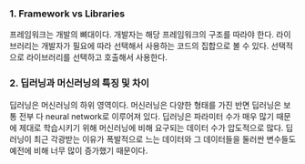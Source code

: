 ### 1. Framework vs Libraries
프레임워크는 개발의 뼈대이다. 개발자는 해당 프레임워크의 구조를 따라야 한다. 라이브러리는 개발자가 필요에 따라 선택해서 사용하는 코드의 집합으로 볼 수 있다. 선택적으로 라이브러리를 선택하고 호출해서 사용한다.

### 2. 딥러닝과 머신러닝의 특징 및 차이
딥러닝은 머신러닝의 하위 영역이다. 머신러닝은 다양한 형태를 가진 반면 딥러닝은 보통 전부 다 neural network로 이루어져 있다. 딥러닝은 파라미터 수가 매우 많기 때문에 제대로 학습시키기 위해 머신러닝에 비해 요구되는 데이터 수가 압도적으로 많다. 딥러닝이 최근 각광받는 이유가 폭발적으로 느는 데이터와 그 데이터들을 둘러싼 변수들도 예전에 비해 너무 많이 증가했기 때문이다.
